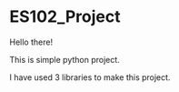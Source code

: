 # ES102_Project
Hello there!

This is simple python project.

I have used 3 libraries to make this project.
